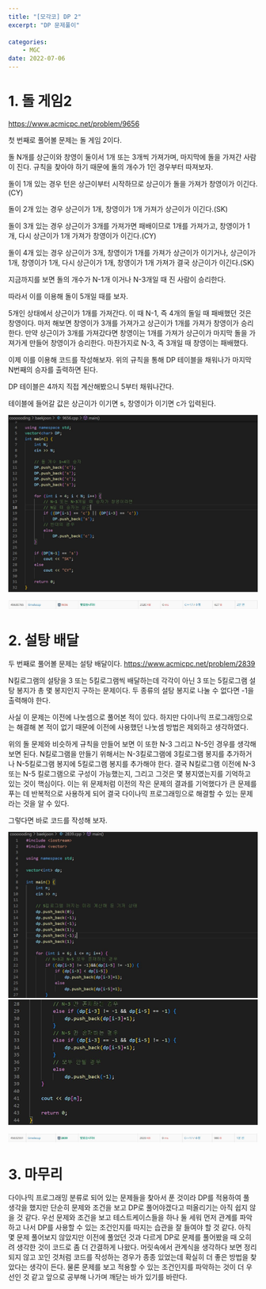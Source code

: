 ```yaml
---
title: "[모각코] DP 2"
excerpt: "DP 문제풀이"

categories:
    - MGC
date: 2022-07-06
---
```


# 1. 돌 게임2

https://www.acmicpc.net/problem/9656

첫 번째로 풀어볼 문제는 돌 게임 2이다.

돌 N개를 상근이와 창영이 둘이서 1개 또는 3개씩 가져가며, 마지막에 돌을 가져간 사람이 진다.
규칙을 찾아야 하기 때문에 돌의 개수가 1인 경우부터 따져보자.

돌이 1개 있는 경우 턴은 상근이부터 시작하므로 상근이가 돌을 가져가 창영이가 이긴다.(CY)

돌이 2개 있는 경우 상근이가 1개, 창영이가 1개 가져가 상근이가 이긴다.(SK)

돌이 3개 있는 경우 상근이가 3개를 가져가면 패배이므로 1개를 가져가고, 창영이가 1개, 다시 상근이가 1개 가져가 창영이가 이긴다.(CY)

돌이 4개 있는 경우 상근이가 3개, 창영이가 1개를 가져가 상근이가 이기거나, 상근이가 1개, 창영이가 1개, 다시 상근이가 1개, 창영이가 1개 가져가 결국 상근이가 이긴다.(SK)

지금까지를 보면 돌의 개수가 N-1개 이거나 N-3개일 때 진 사람이 승리한다.

따라서 이를 이용해 돌이 5개일 때를 보자.

5개인 상태에서 상근이가 1개를 가져간다. 이 때 N-1, 즉 4개의 돌일 때 패배했던 것은 창영이다.
마저 해보면 창영이가 3개를 가져가고 상근이가 1개를 가져가 창영이가 승리한다.
만약 상근이가 3개를 가져갔다면 창영이는 1개를 가져가 상근이가 마지막 돌을 가져가게 만들어 창영이가 승리한다. 마찬가지로 N-3, 즉 3개일 때 창영이는 패배했다.

이제 이를 이용해 코드를 작성해보자.
위의 규칙을 통해 DP 테이블을 채워나가 마지막 N번째의 승자를 출력하면 된다.

DP 테이블은 4까지 직접 계산해봤으니 5부터 채워나간다.

테이블에 들어갈 값은 상근이가 이기면 s, 창영이가 이기면 c가 입력된다.

![돌 게임2](/img/DP2-1.JPG)

![돌 게임2 결과](/img/DP2-2.JPG)


# 2. 설탕 배달

두 번째로 풀어볼 문제는 설탕 배달이다.
https://www.acmicpc.net/problem/2839

N킬로그램의 설탕을 3 또는 5킬로그램씩 배달하는데 각각이 아닌 3 또는 5킬로그램 설탕 봉지가 총 몇 봉지인지 구하는 문제이다. 두 종류의 설탕 봉지로 나눌 수 없다면 -1을 출력해야 한다.

사실 이 문제는 이전에 나눗셈으로 풀어본 적이 있다. 하지만 다이나믹 프로그래밍으로는 해결해 본 적이 없기 때문에 이전에 사용했던 나눗셈 방법은 제외하고 생각하였다.

위의 돌 문제와 비슷하게 규칙을 만들어 보면 이 또한 N-3 그리고 N-5인 경우를 생각해보면 된다.
N킬로그램을 만들기 위해서는 N-3킬로그램에 3킬로그램 봉지를 추가하거나 N-5킬로그램 봉지에 5킬로그램 봉지를 추가해야 한다.
결국 N킬로그램 이전에 N-3 또는 N-5 킬로그램으로 구성이 가능했는지, 그리고 그것은 몇 봉지였는지를 기억하고 있는 것이 핵심이다.
이는 위 문제처럼 이전의 작은 문제의 결과를 기억했다가 큰 문제를 푸는 데 반복적으로 사용하게 되어 결국 다이나믹 프로그래밍으로 해결할 수 있는 문제라는 것을 알 수 있다.

그렇다면 바로 코드를 작성해 보자.

![설탕배달1](/img/DP2-3.JPG)
![설탕배달2](/img/DP2-4.JPG)

![설탕배달 결과](/img/DP2-5.JPG)

# 3. 마무리

다이나믹 프로그래밍 분류로 되어 있는 문제들을 찾아서 푼 것이라 DP를 적용하여 풀 생각을 했지만 단순히 문제와 조건을 보고 DP로 풀어야겠다고 떠올리기는 아직 쉽지 않을 것 같다.
우선 문제와 조건을 보고 테스트케이스들을 하나 둘 세워 먼저 관계를 파악하고 나서 DP를 사용할 수 있는 조건인지를 따지는 습관을 잘 들여야 할 것 같다.
아직 몇 문제 풀어보지 않았지만 이전에 풀었던 것과 다르게 DP로 문제를 풀어봤을 때 오히려 생각한 것이 코드로 좀 더 간결하게 나왔다. 머릿속에서 관계식을 생각하다 보면 정리되지 않고 꼬인 것처럼 코드를 작성하는 경우가 종종 있었는데 확실히 더 좋은 방법을 찾았다는 생각이 든다. 물론 문제를 보고 적용할 수 있는 조건인지를 파악하는 것이 더 우선인 것 같고 앞으로 공부해 나가며 깨닫는 바가 있기를 바란다.